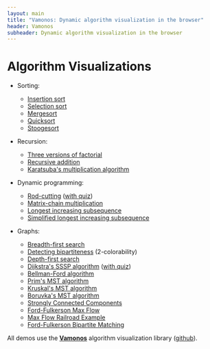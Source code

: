 ```yaml
---
layout: main
title: "Vamonos: Dynamic algorithm visualization in the browser"
header: Vamonos
subheader: Dynamic algorithm visualization in the browser
---
```


# Algorithm Visualizations

* Sorting:

   * [Insertion sort](insertion_sort.html)
   * [Selection sort](selection_sort.html)
   * [Mergesort](mergesort.html)
   * [Quicksort](quicksort.html)
   * [Stoogesort](stoogesort.html)

* Recursion:

   * [Three versions of factorial](factorial.html)
   * [Recursive addition](addition.html)
   * [Karatsuba's multiplication algorithm](karatsuba.html)

* Dynamic programming:

   * [Rod-cutting](rod_cutting.html) ([with quiz](rod_cutting-quiz.html))
   * [Matrix-chain multiplication](matrix-chain.html)
   * [Longest increasing subsequence](lis.html)
   * [Simplified longest increasing subsequence](lis2.html)

* Graphs:

   * [Breadth-first search](bfs.html)
   * [Detecting bipartiteness](bfs-bipartite.html) (2-colorability)
   * [Depth-first search](dfs.html)
   * [Dijkstra's SSSP algorithm](dijkstra.html) ([with quiz](dijkstra-quiz.html))
   * [Bellman-Ford algorithm](bellman-ford.html)
   * [Prim's MST algorithm](prims.html)
   * [Kruskal's MST algorithm](kruskals.html)
   * [Boruvka's MST algorithm](boruvkas.html)
   * [Strongly Connected Components](scc.html)
   * [Ford-Fulkerson Max Flow](max-flow.html)
   * [Max Flow Railroad Example](max-flow-rail.html)
   * [Ford-Fulkerson Bipartite Matching](bipartite-matching.html)


All demos use the [**Vamonos**](../index.html) algorithm visualization library ([github](https://github.com/rosulek/vamonos)).
